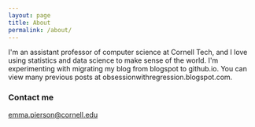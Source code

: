 ```yaml
---
layout: page
title: About
permalink: /about/
---
```


I'm an assistant professor of computer science at Cornell Tech, and I love using statistics and data science to make sense of the world. I'm experimenting with migrating my blog from blogspot to github.io. You can view many previous posts at obsessionwithregression.blogspot.com. 

### Contact me

[emma.pierson@cornell.edu](mailto:emma.pierson@cornell.edu)
